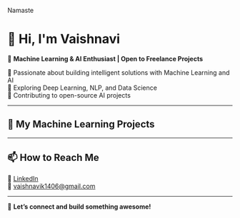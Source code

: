 Namaste 

# 👋 Hi, I'm Vaishnavi 

🚀 **Machine Learning & AI Enthusiast | Open to Freelance Projects**  

🔹 Passionate about building intelligent solutions with Machine Learning and AI  
🔹 Exploring Deep Learning, NLP, and Data Science  
🔹 Contributing to open-source AI projects  

---

## 📌 My Machine Learning Projects  


---

## 📫 How to Reach Me  

💼 [LinkedIn](https://www.linkedin.com/in/vaishnavi-kanagaraj-1239aa201/)  
📧 vaishnavik1406@gmail.com


---

🚀 **Let’s connect and build something awesome!**  

<!--
**vaishnavika14/vaishnavika14** is a ✨ _special_ ✨ repository because its `README.md` (this file) appears on your GitHub profile.

Here are some ideas to get you started:

- 🔭 I’m currently working on ...
- 🌱 I’m currently learning ...
- 👯 I’m looking to collaborate on ...
- 🤔 I’m looking for help with ...
- 💬 Ask me about ...
- 📫 How to reach me: ...
- 😄 Pronouns: ...
- ⚡ Fun fact: ...
-->

